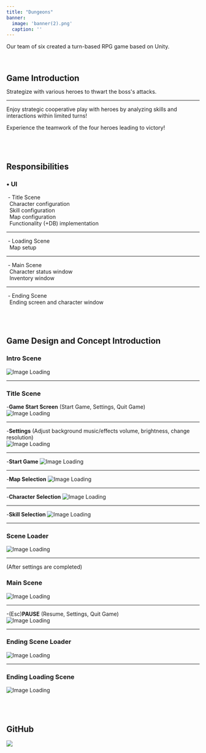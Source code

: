 ```yaml
---
title: "Dungeons"
banner:
  image: 'banner(2).png'
  caption: ''
---
```


Our team of six created a turn-based RPG game based on Unity.

<!--more-->
<br><br>

**<span style="font-size: 1.5em;">Game Introduction</span>**

Strategize with various heroes to thwart the boss's attacks.

___________________________________________________

Enjoy strategic cooperative play with heroes by analyzing skills and interactions within limited turns!

Experience the teamwork of the four heroes leading to victory!<br><br>
<br><br>  

## **Responsibilities**  

### • UI  

&nbsp;\- Title Scene  
&nbsp;&nbsp;Character configuration  
&nbsp;&nbsp;Skill configuration  
&nbsp;&nbsp;Map configuration  
&nbsp;&nbsp;Functionality (+DB) implementation  
___________________________________________________
&nbsp;\- Loading Scene  
&nbsp;&nbsp;Map setup  
___________________________________________________
&nbsp;\- Main Scene  
&nbsp;&nbsp;Character status window  
&nbsp;&nbsp;Inventory window  
___________________________________________________
&nbsp;\- Ending Scene  
&nbsp;&nbsp;Ending screen and character window<br><br>
<br><br>
  
## **Game Design and Concept Introduction**


### **Intro Scene**
![Image Loading](featured(2).png)
___________________________________________________  

### **Title Scene**  
  
\-**Game Start Screen** (Start Game, Settings, Quit Game)  
![Image Loading](featured(3).png)
___________________________________________________  
  
\-**Settings** (Adjust background music/effects volume, brightness, change resolution)  
![Image Loading](featured(4).png)
___________________________________________________  
  
\-**Start Game**
![Image Loading](featured(5).png)
___________________________________________________  
  
\-**Map Selection**
![Image Loading](featured(6).png)
___________________________________________________  
  
\-**Character Selection**
![Image Loading](featured(7).png)
___________________________________________________  
  
\-**Skill Selection**
![Image Loading](featured(8).png)
___________________________________________________  
  
### **Scene Loader**
![Image Loading](featured(9).png)
___________________________________________________  

(After settings are completed)  
  
### **Main Scene**
![Image Loading](featured(10).png)
___________________________________________________  
  
-(Esc)**PAUSE** (Resume, Settings, Quit Game)  
![Image Loading](featured(11).png )
___________________________________________________  
  
### **Ending Scene Loader**
![Image Loading](featured(12).png)
___________________________________________________  
  
### **Ending Loading Scene**
![Image Loading](featured(13).png)
<br><br>
<br><br>

## **GitHub**
<a href="https://github.com/KRavie403/DungeonsProject">
    <img src="featured(14).png" style="display: block; margin: 0 auto 0 0;">
</a>
